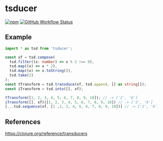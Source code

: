 # tsducer

[![npm](https://img.shields.io/npm/v/tsducer?style=for-the-badge)](https://www.npmjs.com/package/tsducer)
[![GitHub Workflow Status](https://img.shields.io/github/workflow/status/sumboid/tsducer/Build%20&%20test?style=for-the-badge)](https://github.com/sumboid/tsducer/actions/workflows/ci.yaml)

## Example

```typescript
import * as tsd from 'tsducer';

const xf = tsd.compose(
  tsd.filter((x: number) => x % 2 !== 0),
  tsd.map((x) => x * 2),
  tsd.map((x) => x.toString()),
  tsd.take(2)
);
const tTransform = tsd.transduce(xf, tsd.append, [] as string[]);
const iTransform = tsd.into([], xf);

tTransform([1, 2, 3, 4, 5, 6, 7, 8, 9, 10]); // -> ['2', '6']
iTransform([], xf)([1, 2, 3, 4, 5, 6, 7, 8, 9, 10]) // -> ['2', '6']
[...tsd.sequence(xf, [1 ,2, 3, 4, 5, 6, 7, 8, 9, 10])] // -> ['2', '6']
```

## References

https://clojure.org/reference/transducers
